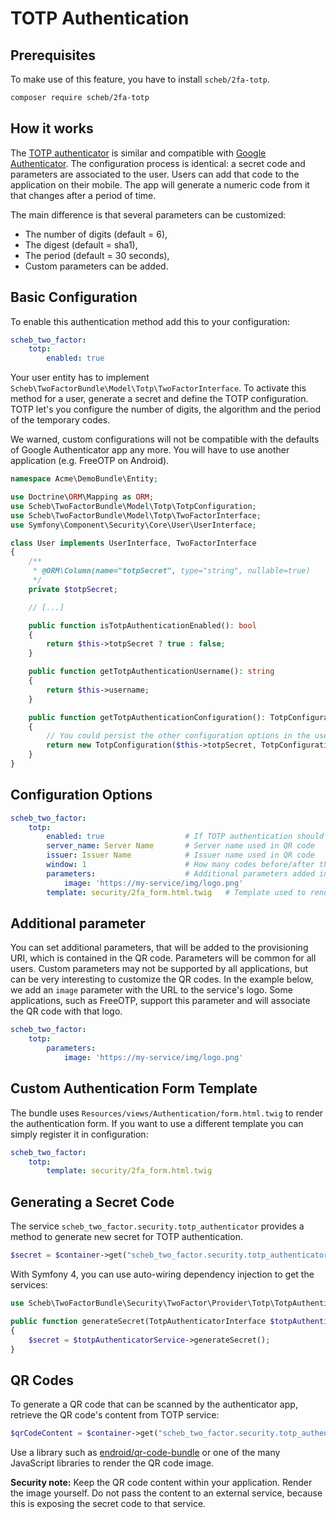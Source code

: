 TOTP Authentication
====================

## Prerequisites

To make use of this feature, you have to install `scheb/2fa-totp`.

```bash
composer require scheb/2fa-totp
```

## How it works

The [TOTP authenticator](https://en.wikipedia.org/wiki/Time-based_One-time_Password_algorithm) is similar and compatible
with [Google Authenticator](google.md). The configuration process is identical: a secret code and parameters are
associated to the user. Users can add that code to the application on their mobile. The app will generate a numeric code
from it that changes after a period of time.

The main difference is that several parameters can be customized:

* The number of digits (default = 6),
* The digest (default = sha1),
* The period (default = 30 seconds),
* Custom parameters can be added.


## Basic Configuration

To enable this authentication method add this to your configuration:

```yaml
scheb_two_factor:
    totp:
        enabled: true
```

Your user entity has to implement `Scheb\TwoFactorBundle\Model\Totp\TwoFactorInterface`. To activate this method for a
user, generate a secret and define the TOTP configuration. TOTP let's you configure the number of digits, the algorithm
and the period of the temporary codes.

We warned, custom configurations will not be compatible with the defaults of Google Authenticator app any more. You will
have to use another application (e.g. FreeOTP on Android).

```php
namespace Acme\DemoBundle\Entity;

use Doctrine\ORM\Mapping as ORM;
use Scheb\TwoFactorBundle\Model\Totp\TotpConfiguration;
use Scheb\TwoFactorBundle\Model\Totp\TwoFactorInterface;
use Symfony\Component\Security\Core\User\UserInterface;

class User implements UserInterface, TwoFactorInterface
{
    /**
     * @ORM\Column(name="totpSecret", type="string", nullable=true)
     */
    private $totpSecret;

    // [...]

    public function isTotpAuthenticationEnabled(): bool
    {
        return $this->totpSecret ? true : false;
    }

    public function getTotpAuthenticationUsername(): string
    {
        return $this->username;
    }

    public function getTotpAuthenticationConfiguration(): TotpConfigurationInterface
    {
        // You could persist the other configuration options in the user entity to make it individual per user.
        return new TotpConfiguration($this->totpSecret, TotpConfiguration::ALGORITHM_SHA1, 20, 8);
    }
}
```

## Configuration Options

```yaml
scheb_two_factor:
    totp:
        enabled: true                  # If TOTP authentication should be enabled, default false
        server_name: Server Name       # Server name used in QR code
        issuer: Issuer Name            # Issuer name used in QR code
        window: 1                      # How many codes before/after the current one would be accepted as valid
        parameters:                    # Additional parameters added in the QR code
            image: 'https://my-service/img/logo.png'
        template: security/2fa_form.html.twig   # Template used to render the authentication form
```

## Additional parameter

You can set additional parameters, that will be added to the provisioning URI, which is contained in the QR code.
Parameters will be common for all users. Custom parameters may not be supported by all applications, but can be very
interesting to customize the QR codes. In the example below, we add an `image` parameter with the URL to the service's
logo. Some applications, such as FreeOTP, support this parameter and will associate the QR code with that logo.

```yaml
scheb_two_factor:
    totp:
        parameters:
            image: 'https://my-service/img/logo.png'
```

## Custom Authentication Form Template

The bundle uses `Resources/views/Authentication/form.html.twig` to render the authentication form. If you want to use a
different template you can simply register it in configuration:

```yaml
scheb_two_factor:
    totp:
        template: security/2fa_form.html.twig
```

## Generating a Secret Code

The service `scheb_two_factor.security.totp_authenticator` provides a method to generate new secret for TOTP
authentication.

```php
$secret = $container->get("scheb_two_factor.security.totp_authenticator")->generateSecret();
```

With Symfony 4, you can use auto-wiring dependency injection to get the services:

```php
use Scheb\TwoFactorBundle\Security\TwoFactor\Provider\Totp\TotpAuthenticatorInterface;

public function generateSecret(TotpAuthenticatorInterface $totpAuthenticatorService)
{
    $secret = $totpAuthenticatorService->generateSecret();
}
```

## QR Codes

To generate a QR code that can be scanned by the authenticator app, retrieve the QR code's content from TOTP service:

```php
$qrCodeContent = $container->get("scheb_two_factor.security.totp_authenticator")->getQRContent($user);
```

Use a library such as [endroid/qr-code-bundle](https://github.com/endroid/qr-code-bundle) or one of the many JavaScript
libraries to render the QR code image.

**Security note:** Keep the QR code content within your application. Render the image yourself. Do not pass the content
to an external service, because this is exposing the secret code to that service.
